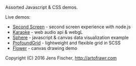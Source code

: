 Assorted Javascript & CSS demos.

Live demos:

* [Second Screen](http://artofrawr.com/demos/secondscreen) - second screen experience with node.js
* [Karaoke](http://artofrawr.com/demos/karaoke/) - web audio api & webgL
* [Sphere](http://artofrawr.com/demos/sphere/) - javascript & canvas data visualization example
* [ProfoundGrid](http://artofrawr.com/demos/grid/) - lightweight and flexible grid in SCSS
* [Flower](http://artofrawr.com/demos/flower/) - canvas drawing demo

Copyright (C) 2016 Jens Fischer, http://artofrawr.com

